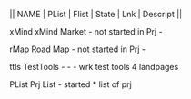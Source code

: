 || NAME    |   PList      |        Flist   |  State    |     Lnk  |       Descript ||

xMind      xMind Market       -         not started   in Prj      -

rMap       Road Map           -         not started   in Prj      -

ttls       TestTools          -         -             -           wrk test tools 4 landpages

PList      Prj List           -         started       *           list of prj
